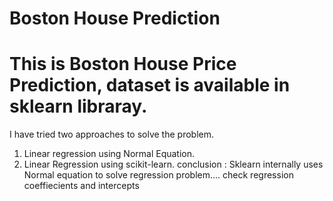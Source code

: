 # Boston House Prediction 
# This is Boston House Price Prediction, dataset is available in sklearn libraray.
I have tried two approaches to solve the problem.
1. Linear regression using Normal Equation.
2. Linear Regression using scikit-learn.
conclusion : Sklearn internally uses Normal equation to solve regression problem.... check regression coeffiecients and intercepts 
